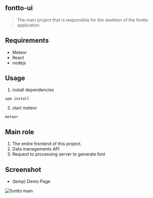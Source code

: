 ##  fontto-ui
> The main project that is responsible for the skeleton of the fontto application

## Requirements
- Meteor
- React
- nodejs

## Usage 
1. install dependencies
```
npm install
```
2. start meteor
```
meteor
```

## Main role
1. The entire frontend of this project.
2. Data managements API
3. Request to processing server to generate font

## Screenshot
- (temp) Demo Page

![fontto main](https://s3.ap-northeast-2.amazonaws.com/fontto/repository-images/2.png)
